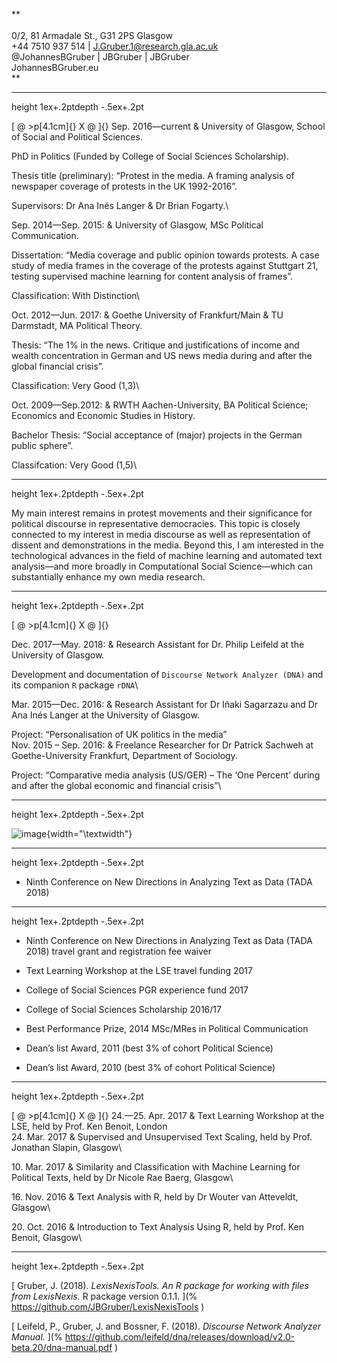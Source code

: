 **<span style="font-variant:small-caps;">\
</span>\
0/2, 81 Armadale St., G31 2PS Glasgow\
+44 7510 937 514 | J.Gruber.1@research.gla.ac.uk\
@JohannesBGruber | JBGruber | JBGruber\
JohannesBGruber.eu\
**

------------------------------------------------------------------------

height 1ex+.2ptdepth -.5ex+.2pt

[ @ &gt;p[4.1cm]{} X @ ]{} Sep. 2016—current & University of Glasgow,
School of Social and Political Sciences.

PhD in Politics (Funded by College of Social Sciences Scholarship).

Thesis title (preliminary): “Protest in the media. A framing analysis of
newspaper coverage of protests in the UK 1992-2016”.

Supervisors: Dr Ana Inés Langer & Dr Brian Fogarty.\

Sep. 2014—Sep. 2015: & University of Glasgow, MSc Political
Communication.

Dissertation: “Media coverage and public opinion towards protests. A
case study of media frames in the coverage of the protests against
Stuttgart 21, testing supervised machine learning for content analysis
of frames”.

Classification: With Distinction\

Oct. 2012—Jun. 2017: & Goethe University of Frankfurt/Main & TU
Darmstadt, MA Political Theory.

Thesis: “The 1% in the news. Critique and justifications of income and
wealth concentration in German and US news media during and after the
global financial crisis”.

Classification: Very Good (1,3)\

Oct. 2009—Sep.2012: & RWTH Aachen-University, BA Political Science;
Economics and Economic Studies in History.

Bachelor Thesis: “Social acceptance of (major) projects in the German
public sphere”.

Classifcation: Very Good (1,5)\

------------------------------------------------------------------------

height 1ex+.2ptdepth -.5ex+.2pt

My main interest remains in protest movements and their significance for
political discourse in representative democracies. This topic is closely
connected to my interest in media discourse as well as representation of
dissent and demonstrations in the media. Beyond this, I am interested in
the technological advances in the field of machine learning and
automated text analysis—and more broadly in Computational Social
Science—which can substantially enhance my own media research.

------------------------------------------------------------------------

height 1ex+.2ptdepth -.5ex+.2pt

[ @ &gt;p[4.1cm]{} X @ ]{}

Dec. 2017—May. 2018: & Research Assistant for Dr. Philip Leifeld at the
University of Glasgow.

Development and documentation of `Discourse Network Analyzer (DNA)` and
its companion `R` package `rDNA`\

Mar. 2015—Dec. 2016: & Research Assistant for Dr Iñaki Sagarzazu and Dr
Ana Inés Langer at the University of Glasgow.

Project: “Personalisation of UK politics in the media”\
Nov. 2015 – Sep. 2016: & Freelance Researcher for Dr Patrick Sachweh at
Goethe-University Frankfurt, Department of Sociology.

Project: “Comparative media analysis (US/GER) – The ‘One Percent’ during
and after the global economic and financial crisis”\

------------------------------------------------------------------------

height 1ex+.2ptdepth -.5ex+.2pt

![image](figures/CV-unnamed-chunk-1-1){width="\textwidth"}

------------------------------------------------------------------------

height 1ex+.2ptdepth -.5ex+.2pt

-   Ninth Conference on New Directions in Analyzing Text as Data
    (TADA 2018)

------------------------------------------------------------------------

height 1ex+.2ptdepth -.5ex+.2pt

-   Ninth Conference on New Directions in Analyzing Text as Data
    (TADA 2018) travel grant and registration fee waiver

-   Text Learning Workshop at the LSE travel funding 2017

-   College of Social Sciences PGR experience fund 2017

-   College of Social Sciences Scholarship 2016/17

-   Best Performance Prize, 2014 MSc/MRes in Political Communication

-   Dean’s list Award, 2011 (best 3% of cohort Political Science)

-   Dean’s list Award, 2010 (best 3% of cohort Political Science)

------------------------------------------------------------------------

height 1ex+.2ptdepth -.5ex+.2pt

[ @ &gt;p[4.1cm]{} X @ ]{} 24.—25. Apr. 2017 & Text Learning Workshop at
the LSE, held by Prof. Ken Benoit, London\
24. Mar. 2017 & Supervised and Unsupervised Text Scaling, held by Prof.
Jonathan Slapin, Glasgow\

10\. Mar. 2017 & Similarity and Classification with Machine Learning for
Political Texts, held by Dr Nicole Rae Baerg, Glasgow\

16\. Nov. 2016 & Text Analysis with R, held by Dr Wouter van Atteveldt,
Glasgow\

20\. Oct. 2016 & Introduction to Text Analysis Using R, held by Prof. Ken
Benoit, Glasgow\

------------------------------------------------------------------------

height 1ex+.2ptdepth -.5ex+.2pt

[ Gruber, J. (2018). *LexisNexisTools. An R package for working with
files from LexisNexis.* R package version 0.1.1. ](%
  https://github.com/JBGruber/LexisNexisTools
)

[ Leifeld, P., Gruber, J. and Bossner, F. (2018). *Discourse Network
Analyzer Manual.* ](%
  https://github.com/leifeld/dna/releases/download/v2.0-beta.20/dna-manual.pdf
)
